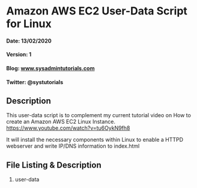 # Amazon AWS EC2 User-Data Script for Linux
#### Date: 13/02/2020
#### Version: 1
#### Blog: www.sysadmintutorials.com
#### Twitter: @systutorials

## Description

This user-data script is to complement my current tutorial video on How to create an Amazon AWS EC2 Linux Instance.
https://www.youtube.com/watch?v=tu6OykN9fh8

It will install the necessary components within Linux to enable a HTTPD webserver and write IP/DNS information to index.html

## File Listing & Description
1. user-data<br>

